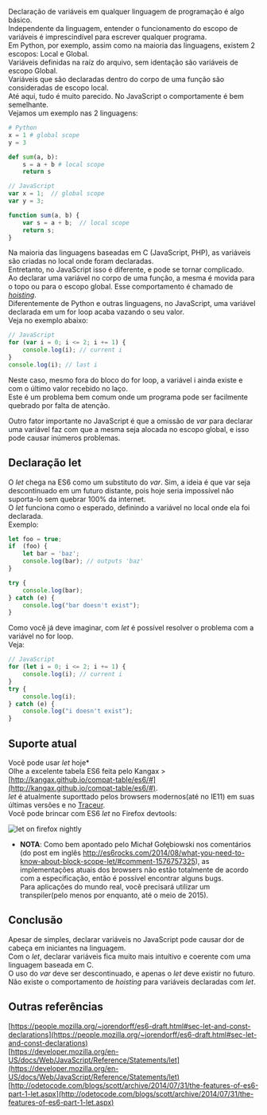 <!--
layout: post
title: O que você precisa saber sobre block scope - let
date: 2014-08-28T01:58:23.465Z
comments: true
published: true
keywords:
description: Uma introdução a block scope na ES6
categories: scope, articles, basics
authorName: Jaydson
authorLink: http://twitter.com/jaydson
authorDescription: JavaScript enthusiast - FrontEnd Engineer at Terra Networks - BrazilJS and RSJS curator
authorPicture: https://pbs.twimg.com/profile_images/453720347620032512/UM2nE21c_400x400.jpeg
-->
Declaração de variáveis em qualquer linguagem de programação é algo básico.  
Independente da linguagem, entender o funcionamento do escopo de variáveis é imprescindível para escrever qualquer programa.  
Em Python, por exemplo, assim como na maioria das linguagens, existem 2 escopos: Local e Global.  
Variáveis definidas na raíz do arquivo, sem identação são variáveis de escopo Global.  
Variáveis que são declaradas dentro do corpo de uma função são consideradas de escopo local.  
Até aqui, tudo é muito parecido. No JavaScript o comportamente é bem semelhante.  
Vejamos um exemplo nas 2 linguagens:  
```python
# Python
x = 1 # global scope
y = 3

def sum(a, b):
	s = a + b # local scope
	return s
```

```javascript
// JavaScript
var x = 1;  // global scope
var y = 3;

function sum(a, b) {
	var s = a + b;  // local scope
	return s;
}
```
Na maioria das linguagens baseadas em C (JavaScript, PHP), as variáveis são criadas no local onde foram declaradas.  
Entretanto, no JavaScript isso é diferente, e pode se tornar complicado.  
Ao declarar uma variável no corpo de uma função, a mesma é movida para o topo ou para o escopo global. Esse comportamento é chamado de [_hoisting_](https://developer.mozilla.org/en-US/docs/Web/JavaScript/Reference/Statements/var#var_hoisting).  
Diferentemente de Python e outras linguagens, no JavaScript, uma variável declarada em um for loop acaba vazando o seu valor.  
Veja no exemplo abaixo:  
```javascript
// JavaScript
for (var i = 0; i <= 2; i += 1) {
	console.log(i); // current i
}
console.log(i); // last i
```
Neste caso, mesmo fora do bloco do for loop, a variável i ainda existe e com o último valor recebido no laço.  
Este é um problema bem comum onde um programa pode ser facilmente quebrado por falta de atenção.  

Outro fator importante no JavaScript é que a omissão de _var_ para declarar uma variável faz com que a mesma seja alocada no escopo global, e isso pode causar inúmeros problemas.  

## Declaração let
O _let_ chega na ES6 como um substituto do _var_. Sim, a ideia é que var seja descontinuado em um futuro distante, pois hoje seria impossível não suporta-lo sem quebrar 100% da internet.  
O _let_ funciona como o esperado, definindo a variável no local onde ela foi declarada.  
Exemplo:  
```javascript
let foo = true;
if  (foo) {
	let bar = 'baz';
	console.log(bar); // outputs 'baz'
}

try {
	console.log(bar);
} catch (e) {
	console.log("bar doesn't exist");
}
```
Como você já deve imaginar, com _let_ é possível resolver o problema com a variável no for loop.  
Veja:  
```javascript
// JavaScript
for (let i = 0; i <= 2; i += 1) {
	console.log(i); // current i
}
try {
	console.log(i);
} catch (e) {
	console.log("i doesn't exist");
}
```

## Suporte atual
Você pode usar _let_ hoje*  
Olhe a excelente tabela ES6 feita pelo Kangax > [http://kangax.github.io/compat-table/es6/#](http://kangax.github.io/compat-table/es6/#).  
_let_ é atualmente suporttado pelos browsers modernos(até no IE11) em suas últimas versões e no [Traceur](https://github.com/google/traceur-compiler).  
Você pode brincar com ES6 _let_ no Firefox devtools:  

![let on firefox nightly](/img/let.gif)  

* __NOTA__: Como bem apontado pelo Michał Gołębiowski nos comentários (do post em inglês http://es6rocks.com/2014/08/what-you-need-to-know-about-block-scope-let/#comment-1576757325), as implementações atuais dos browsers não estão totalmente de acordo com a especificação, então é possível encontrar alguns bugs.  
Para aplicações do mundo real, você precisará utilizar um transpiler(pelo menos por enquanto, até o meio de 2015).  

## Conclusão
Apesar de simples, declarar variáveis no JavaScript pode causar dor de cabeça em iniciantes na linguagem.  
Com o _let_, declarar variáveis fica muito mais intuítivo e coerente com uma linguagem baseada em C.  
O uso do _var_ deve ser descontinuado, e apenas o _let_ deve existir no futuro.  
Não existe o comportamento de _hoisting_ para variáveis declaradas com _let_.  

## Outras referências  
[https://people.mozilla.org/~jorendorff/es6-draft.html#sec-let-and-const-declarations](https://people.mozilla.org/~jorendorff/es6-draft.html#sec-let-and-const-declarations)  
[https://developer.mozilla.org/en-US/docs/Web/JavaScript/Reference/Statements/let](https://developer.mozilla.org/en-US/docs/Web/JavaScript/Reference/Statements/let)  
[http://odetocode.com/blogs/scott/archive/2014/07/31/the-features-of-es6-part-1-let.aspx](http://odetocode.com/blogs/scott/archive/2014/07/31/the-features-of-es6-part-1-let.aspx)  